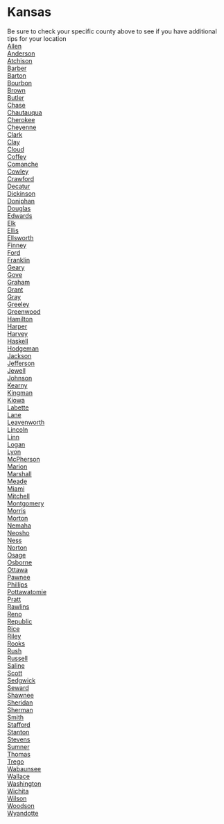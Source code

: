 # Kansas
Be sure to check your specific county above to see if you have additional tips for your location\
[Allen](Allen.md)\
[Anderson](Anderson.md)\
[Atchison](Atchison.md)\
[Barber](Barber.md)\
[Barton](Barton.md)\
[Bourbon](Bourbon.md)\
[Brown](Brown.md)\
[Butler](Butler.md)\
[Chase](Chase.md)\
[Chautauqua](Chautauqua.md)\
[Cherokee](Cherokee.md)\
[Cheyenne](Cheyenne.md)\
[Clark](Clark.md)\
[Clay](Clay.md)\
[Cloud](Cloud.md)\
[Coffey](Coffey.md)\
[Comanche](Comanche.md)\
[Cowley](Cowley.md)\
[Crawford](Crawford.md)\
[Decatur](Decatur.md)\
[Dickinson](Dickinson.md)\
[Doniphan](Doniphan.md)\
[Douglas](Douglas.md)\
[Edwards](Edwards.md)\
[Elk](Elk.md)\
[Ellis](Ellis.md)\
[Ellsworth](Ellsworth.md)\
[Finney](Finney.md)\
[Ford](Ford.md)\
[Franklin](Franklin.md)\
[Geary](Geary.md)\
[Gove](Gove.md)\
[Graham](Graham.md)\
[Grant](Grant.md)\
[Gray](Gray.md)\
[Greeley](Greeley.md)\
[Greenwood](Greenwood.md)\
[Hamilton](Hamilton.md)\
[Harper](Harper.md)\
[Harvey](Harvey.md)\
[Haskell](Haskell.md)\
[Hodgeman](Hodgeman.md)\
[Jackson](Jackson.md)\
[Jefferson](Jefferson.md)\
[Jewell](Jewell.md)\
[Johnson](Johnson.md)\
[Kearny](Kearny.md)\
[Kingman](Kingman.md)\
[Kiowa](Kiowa.md)\
[Labette](Labette.md)\
[Lane](Lane.md)\
[Leavenworth](Leavenworth.md)\
[Lincoln](Lincoln.md)\
[Linn](Linn.md)\
[Logan](Logan.md)\
[Lyon](Lyon.md)\
[McPherson](McPherson.md)\
[Marion](Marion.md)\
[Marshall](Marshall.md)\
[Meade](Meade.md)\
[Miami](Miami.md)\
[Mitchell](Mitchell.md)\
[Montgomery](Montgomery.md)\
[Morris](Morris.md)\
[Morton](Morton.md)\
[Nemaha](Nemaha.md)\
[Neosho](Neosho.md)\
[Ness](Ness.md)\
[Norton](Norton.md)\
[Osage](Osage.md)\
[Osborne](Osborne.md)\
[Ottawa](Ottawa.md)\
[Pawnee](Pawnee.md)\
[Phillips](Phillips.md)\
[Pottawatomie](Pottawatomie.md)\
[Pratt](Pratt.md)\
[Rawlins](Rawlins.md)\
[Reno](Reno.md)\
[Republic](Republic.md)\
[Rice](Rice.md)\
[Riley](Riley.md)\
[Rooks](Rooks.md)\
[Rush](Rush.md)\
[Russell](Russell.md)\
[Saline](Saline.md)\
[Scott](Scott.md)\
[Sedgwick](Sedgwick.md)\
[Seward](Seward.md)\
[Shawnee](Shawnee.md)\
[Sheridan](Sheridan.md)\
[Sherman](Sherman.md)\
[Smith](Smith.md)\
[Stafford](Stafford.md)\
[Stanton](Stanton.md)\
[Stevens](Stevens.md)\
[Sumner](Sumner.md)\
[Thomas](Thomas.md)\
[Trego](Trego.md)\
[Wabaunsee](Wabaunsee.md)\
[Wallace](Wallace.md)\
[Washington](Washington.md)\
[Wichita](Wichita.md)\
[Wilson](Wilson.md)\
[Woodson](Woodson.md)\
[Wyandotte](Wyandotte.md)